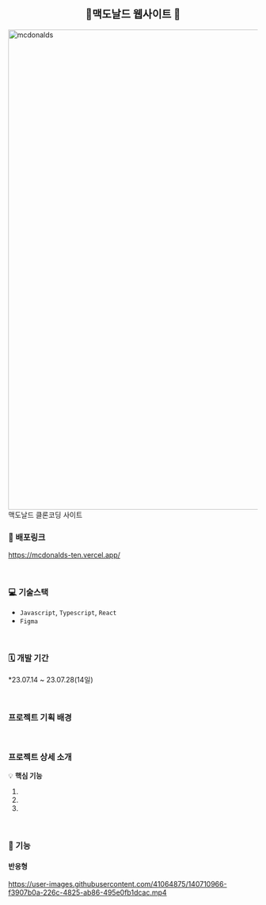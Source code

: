 

<h2 align="center">🍔맥도날드 웹사이트 🍔</h2>
<img src="https://github.com/kkkkinderjoy/mcdonalds/assets/142365394/130b2e4e-f5c0-4d45-bcd2-4f654255f5e1" width="970" alt="mcdonalds" >
<div>맥도날드 클론코딩 사이트</div>


### 🔗 배포링크

<https://mcdonalds-ten.vercel.app/>

<br />


### 💻 기술스택

- `Javascript`, `Typescript`, `React`
- `Figma`


<br />



### 🗓 개발 기간
*23.07.14 ~ 23.07.28(14일)

<br />



### 프로젝트 기획 배경

> 
<br />

### 프로젝트 상세 소개

💡 **핵심 기능**

1. 
2. 
3. 

<br />


### 🎨 기능



#### 반응형

https://user-images.githubusercontent.com/41064875/140710966-f3907b0a-226c-4825-ab86-495e0fb1dcac.mp4
